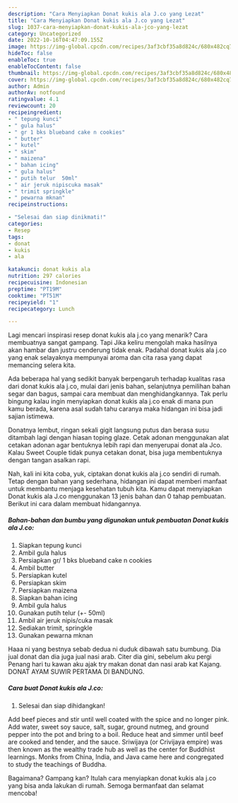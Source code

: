 ```yaml
---
description: "Cara Menyiapkan Donat kukis ala J.co yang Lezat"
title: "Cara Menyiapkan Donat kukis ala J.co yang Lezat"
slug: 1037-cara-menyiapkan-donat-kukis-ala-jco-yang-lezat
category: Uncategorized
date: 2022-10-16T04:47:09.155Z
image: https://img-global.cpcdn.com/recipes/3af3cbf35a8d824c/680x482cq70/donat-kukis-ala-jco-foto-resep-utama.jpg
hideToc: false
enableToc: true
enableTocContent: false
thumbnail: https://img-global.cpcdn.com/recipes/3af3cbf35a8d824c/680x482cq70/donat-kukis-ala-jco-foto-resep-utama.jpg
cover: https://img-global.cpcdn.com/recipes/3af3cbf35a8d824c/680x482cq70/donat-kukis-ala-jco-foto-resep-utama.jpg
author: Admin
authorAv: notfound
ratingvalue: 4.1
reviewcount: 20
recipeingredient:
- " tepung kunci"
- " gula halus"
- " gr 1 bks blueband cake n cookies"
- " butter"
- " kutel"
- " skim"
- " maizena"
- " bahan icing"
- " gula halus"
- " putih telur  50ml"
- " air jeruk nipiscuka masak"
- " trimit springkle"
- " pewarna mknan"
recipeinstructions:

- "Selesai dan siap dinikmati!"
categories:
- Resep
tags:
- donat
- kukis
- ala

katakunci: donat kukis ala 
nutrition: 297 calories
recipecuisine: Indonesian
preptime: "PT19M"
cooktime: "PT51M"
recipeyield: "1"
recipecategory: Lunch

---
```



Lagi mencari inspirasi resep donat kukis ala j.co yang menarik? Cara membuatnya sangat gampang. Tapi Jika keliru mengolah maka hasilnya akan hambar dan justru cenderung tidak enak. Padahal donat kukis ala j.co yang enak selayaknya mempunyai aroma dan cita rasa yang dapat memancing selera kita.


Ada beberapa hal yang sedikit banyak berpengaruh terhadap kualitas rasa dari donat kukis ala j.co, mulai dari jenis bahan, selanjutnya pemilihan bahan segar dan bagus, sampai cara membuat dan menghidangkannya. Tak perlu bingung kalau ingin menyiapkan donat kukis ala j.co enak di mana pun kamu berada, karena asal sudah tahu caranya maka hidangan ini bisa jadi sajian istimewa.

Donatnya lembut, ringan sekali gigit langsung putus dan berasa susu ditambah lagi dengan hiasan toping glaze. Cetak adonan menggunakan alat cetakan adonan agar bentuknya lebih rapi dan menyerupai donat ala Jco. Kalau Sweet Couple tidak punya cetakan donat, bisa juga membentuknya dengan tangan asalkan rapi.


Nah, kali ini kita coba, yuk, ciptakan donat kukis ala j.co sendiri di rumah. Tetap dengan bahan yang sederhana, hidangan ini dapat memberi manfaat untuk membantu menjaga kesehatan tubuh kita. Kamu dapat menyiapkan Donat kukis ala J.co menggunakan 13 jenis bahan dan 0 tahap pembuatan. Berikut ini cara dalam membuat hidangannya.

<!--inarticleads1-->

##### Bahan-bahan dan bumbu yang digunakan untuk pembuatan Donat kukis ala J.co:

1. Siapkan  tepung kunci
1. Ambil  gula halus
1. Persiapkan  gr/ 1 bks blueband cake n cookies
1. Ambil  butter
1. Persiapkan  kutel
1. Persiapkan  skim
1. Persiapkan  maizena
1. Siapkan  bahan icing
1. Ambil  gula halus
1. Gunakan  putih telur (+- 50ml)
1. Ambil  air jeruk nipis/cuka masak
1. Sediakan  trimit, springkle
1. Gunakan  pewarna mknan


Haaa ni yang bestnya sebab dedua ni duduk dibawah satu bumbung. Dia jual donat dan dia juga jual nasi arab. Citer dia gini, sebelum aku pergi Penang hari tu kawan aku ajak try makan donat dan nasi arab kat Kajang. DONAT AYAM SUWIR PERTAMA DI BANDUNG. 

<!--inarticleads2-->

##### Cara buat Donat kukis ala J.co:


1. Selesai dan siap dihidangkan!

Add beef pieces and stir until well coated with the spice and no longer pink. Add water, sweet soy sauce, salt, sugar, ground nutmeg, and ground pepper into the pot and bring to a boil. Reduce heat and simmer until beef are cooked and tender, and the sauce. Sriwijaya (or Crivijaya empire) was then known as the wealthy trade hub as well as the center for Buddhist learnings. Monks from China, India, and Java came here and congregated to study the teachings of Buddha. 

Bagaimana? Gampang kan? Itulah cara menyiapkan donat kukis ala j.co yang bisa anda lakukan di rumah. Semoga bermanfaat dan selamat mencoba!
